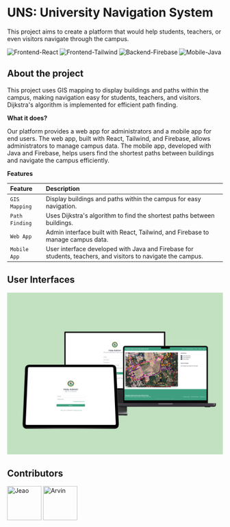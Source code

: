 # UNS: University Navigation System

<p>This project aims to create a platform that would help students, teachers, or even visitors navigate through the campus.</p>

![Frontend-React](https://img.shields.io/badge/Frontend-React-green?style=flat-square)
![Frontend-Tailwind](https://img.shields.io/badge/Frontend-Tailwind-green?style=flat-square)
![Backend-Firebase](https://img.shields.io/badge/Backend-Firebase-blue?style=flat-square)
![Mobile-Java](https://img.shields.io/badge/Mobile-Java-yellow?style=flat-square)

## About the project

<p>This project uses GIS mapping to display buildings and paths within the campus, making navigation easy for students, teachers, and visitors. Dijkstra's algorithm is implemented for efficient path finding.</p>

<p><b>What it does?</b></p>
<p>Our platform provides a web app for administrators and a mobile app for end users. The web app, built with React, Tailwind, and Firebase, allows administrators to manage campus data. The mobile app, developed with Java and Firebase, helps users find the shortest paths between buildings and navigate the campus efficiently.</p>

<p><b>Features</b></p>

| Feature        | Description                                                                                                  |
| :------------- | :----------------------------------------------------------------------------------------------------------- |
| `GIS Mapping`  | Display buildings and paths within the campus for easy navigation.                                           |
| `Path Finding` | Uses Dijkstra's algorithm to find the shortest paths between buildings.                                      |
| `Web App`      | Admin interface built with React, Tailwind, and Firebase to manage campus data.                              |
| `Mobile App`   | User interface developed with Java and Firebase for students, teachers, and visitors to navigate the campus. |

## User Interfaces

!["Mock up design"](assets/mockup.png)

## Contributors

<a href="https://github.com/Jeao13"><img src="https://avatars.githubusercontent.com/u/136776317?v=4" title="Jeao" width="80" height="80"></a>
<a href="https://github.com/arvinmalaluan"><img src="https://avatars.githubusercontent.com/u/113675340?v=4" title="Arvin" width="80" height="80"></a>
<br />
